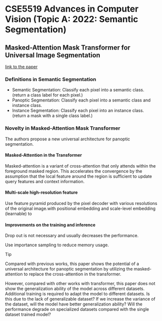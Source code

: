 # CSE5519 Advances in Computer Vision (Topic A: 2022: Semantic Segmentation)

## Masked-Attention Mask Transformer for Universal Image Segmentation

[link to the paper](https://openaccess.thecvf.com/content/CVPR2022/papers/Cheng_Masked-Attention_Mask_Transformer_for_Universal_Image_Segmentation_CVPR_2022_paper.pdf)

### Definitions in Semantic Segmentation

- Semantic Segmentation: Classify each pixel into a semantic class. (return a class label for each pixel.)
- Panoptic Segmentation: Classify each pixel into a semantic class and instance class.
- Instance Segmentation: Classify each pixel into an instance class. (return a mask with a single class label.)

### Novelty in Masked-Attention Mask Transformer

The authors propose a new universal architecture for panoptic segmentation.

#### Masked-Attention in the Transformer

Masked-attention is a variant of cross-attention that only attends within the foreground masked region. This accelerates the convergence by the assumption that the local feature around the region is sufficient to update query features and context information.

#### Multi-scale high-resolution feature

Use feature pyramid produced by the pixel decoder with various resolutions of the original image.with positional embedding and scale-level embedding (learnable) to 

#### Improvements on the training and inference

Drop out is not necessary and usually decreases the performance.

Use importance sampling to reduce memory usage.

> [!TIP]
>
> Compared with previous works, this paper shows the potential of a universal architecture for panoptic segmentation by utilizing the masked-attention to replace the cross-attention in the transformer.
>
> However, compared with other works with transformer, this paper does not show the generalization ability of the model across different datasets. Additional training is required to adapt the model to different datasets. Is this due to the lack of generalizable dataset? If we increase the variance of the dataset, will the model have better generalization ability? Will the performance degrade on specialized datasets compared with the single dataset trained model?